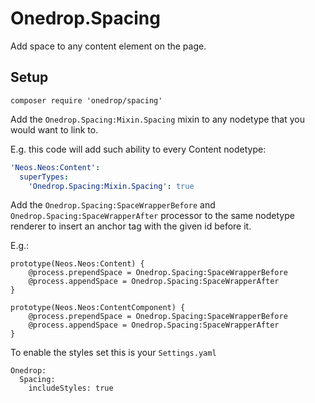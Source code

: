 # Onedrop.Spacing

Add space to any content element on the page.

## Setup

```
composer require 'onedrop/spacing'
```

Add the `Onedrop.Spacing:Mixin.Spacing` mixin to any nodetype that you would want to link to.

E.g. this code will add such ability to every Content nodetype:

```yaml
'Neos.Neos:Content':
  superTypes:
    'Onedrop.Spacing:Mixin.Spacing': true
```

Add the `Onedrop.Spacing:SpaceWrapperBefore` and ``Onedrop.Spacing:SpaceWrapperAfter`` processor to the same nodetype renderer to insert an anchor tag with the given id before it.

E.g.:

```
prototype(Neos.Neos:Content) {
    @process.prependSpace = Onedrop.Spacing:SpaceWrapperBefore
    @process.appendSpace = Onedrop.Spacing:SpaceWrapperAfter
}

prototype(Neos.Neos:ContentComponent) {
    @process.prependSpace = Onedrop.Spacing:SpaceWrapperBefore
    @process.appendSpace = Onedrop.Spacing:SpaceWrapperAfter
}
```

To enable the styles set this is your `Settings.yaml`

```
Onedrop:
  Spacing:
    includeStyles: true
```
